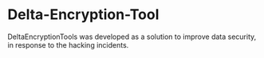 # Delta-Encryption-Tool
DeltaEncryptionTools was developed as a solution to improve data security, in response to the hacking incidents.
